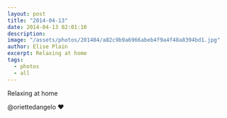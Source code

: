 ```yaml
---
layout: post
title: "2014-04-13"
date: 2014-04-13 02:01:10
description: 
image: "/assets/photos/201404/a82c9b9a6966abeb4f9a4f48a8394bd1.jpg"
author: Elise Plain
excerpt: Relaxing at home
tags: 
  - photos
  - all
---
```


Relaxing at home
<p></p>
<p>@oriettedangelo ❤️</p>